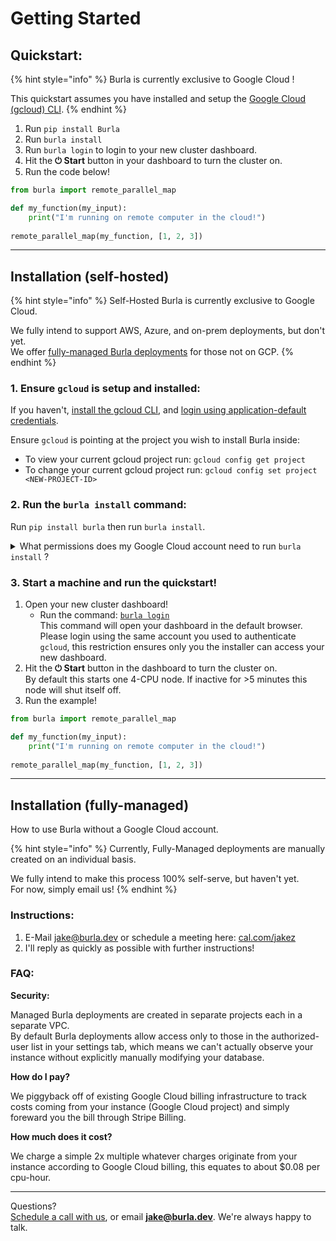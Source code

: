 # Getting Started

## Quickstart:

{% hint style="info" %}
Burla is currently exclusive to Google Cloud !

This quickstart assumes you have installed and setup the [Google Cloud (gcloud) CLI](https://cloud.google.com/sdk/docs/install).
{% endhint %}

1. Run `pip install Burla`
2. Run `burla install`
3. Run `burla login` to login to your new cluster dashboard.
4. Hit the **⏻ Start** button in your dashboard to turn the cluster on.
5. Run the code below!

```python
from burla import remote_parallel_map

def my_function(my_input):
    print("I'm running on remote computer in the cloud!")
    
remote_parallel_map(my_function, [1, 2, 3])
```



***

## Installation (self-hosted)

{% hint style="info" %}
Self-Hosted Burla is currently exclusive to Google Cloud.

We fully intend to support AWS, Azure, and on-prem deployments, but don't yet.\
We offer [fully-managed Burla deployments](getting-started.md#use-burla-running-in-our-cloud-fully-managed) for those not on GCP.
{% endhint %}

### 1. Ensure `gcloud` is setup and installed:

If you haven't, [install the gcloud CLI](https://cloud.google.com/sdk/docs/install), and [login using application-default credentials](https://cloud.google.com/docs/authentication/set-up-adc-local-dev-environment).

Ensure `gcloud` is pointing at the project you wish to install Burla inside:

* To view your current gcloud project run: `gcloud config get project`
* To change your current gcloud project run: `gcloud config set project <NEW-PROJECT-ID>`

### 2. Run the `burla install` command:

Run `pip install burla` then run `burla install`.

<details>

<summary>What permissions does my Google Cloud account need to run <code>burla install</code> ?</summary>

{% hint style="info" %}
If you don't have permissions, run the command anyway, and it will tell you which ones you need!
{% endhint %}

To run `burla install` you'll need permission to run these `gcloud` commands:

* `gcloud services enable ...`
* `gcloud compute firewall-rules create ...`
* `gcloud secrets create ...`
* `gcloud firestore databases create ...`
* `gcloud run deploy ...`

I've listed the **exact required permissions** for the `burla install` command [in it's CLI doc](API-Reference.md#prerequisites).

</details>

### 3. Start a machine and run the quickstart!

1. Open your new cluster dashboard!
   * Run the command: [`burla login`](API-Reference.md#burla-login) \
     This command will open your dashboard in the default browser. Please login using the same account you used to authenticate `gcloud`, this restriction ensures only you the installer can access your new dashboard.
2. Hit the **⏻ Start** button in the dashboard to turn the cluster on.\
   By default this starts one 4-CPU node. If inactive for >5 minutes this node will shut itself off.
3. Run the example!

```python
from burla import remote_parallel_map

def my_function(my_input):
    print("I'm running on remote computer in the cloud!")
    
remote_parallel_map(my_function, [1, 2, 3])
```



***

## Installation (fully-managed)

How to use Burla without a Google Cloud account.

{% hint style="info" %}
Currently, Fully-Managed deployments are manually created on an individual basis.

We fully intend to make this process 100% self-serve, but haven't yet.\
For now, simply email us!
{% endhint %}

### Instructions:

1. E-Mail [jake@burla.dev](https://app.gitbook.com/u/vjhGohhUhsQhYKnFjO0y1B7Ajh82) or schedule a meeting here: [cal.com/jakez](https://cal.com/jakez)
2. I'll reply as quickly as possible with further instructions!

### FAQ:

**Security:**

Managed Burla deployments are created in separate projects each in a separate VPC.\
By default Burla deployments allow access only to those in the authorized-user list in your settings tab, which means we can't actually observe your instance without explicitly manually modifying your database.

**How do I pay?**

We piggyback off of existing Google Cloud billing infrastructure to track costs coming from your instance (Google Cloud project) and simply foreward you the bill through Stripe Billing.

**How much does it cost?**

We charge a simple 2x multiple whatever charges originate from your instance according to Google Cloud billing, this equates to about $0.08 per cpu-hour.





***

Questions?\
[Schedule a call with us](http://cal.com/jakez/burla), or email **jake@burla.dev**. We're always happy to talk.
